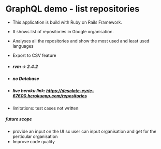 # GraphQL demo - list repositories

* This application is build with Ruby on Rails Framework.
* It shows list of repositories in Google organisation. 
* Analyses all the repositories and show the most used and least used languages
* Export to CSV feature 

* ##### rvm -> 2.4.2

* ##### no Database

* ##### live heroku link: https://desolate-eyrie-67600.herokuapp.com/repositories

* limitations: test cases not written

##### future scope
* provide an input on the UI so user can input organisation and get for the perticular organisation
* Improve code quality 


